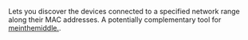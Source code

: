 Lets you discover the devices connected to a specified network range along their MAC addresses. A potentially complementary tool for [meinthemiddle.](https://github.com/metolius25/meinthemiddle). 
